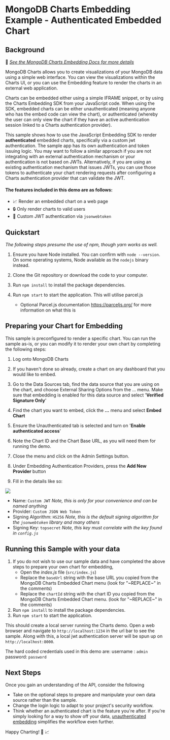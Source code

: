 # MongoDB Charts Embedding Example - Authenticated Embedded Chart

## Background

📄 _[See the MongoDB Charts Embedding Docs for more details](https://docs.mongodb.com/charts/saas/embedding-charts/)_

MongoDB Charts allows you to create visualizations of your MongoDB data using a simple web interface. You can view the visualizations within the Charts UI, or you can use the Embedding feature to render the charts in an external web application.

Charts can be embedded either using a simple IFRAME snippet, or by using the Charts Embedding SDK from your JavaScript code. When using the SDK, embedded charts can be either unauthenticated (meaning anyone who has the embed code can view the chart), or authenticated (whereby the user can only view the chart if they have an active authentication session linked to a Charts authentication provider).

This sample shows how to use the JavaScript Embedding SDK to render **authenticated** embedded charts, specifically via a custom jwt authentication. The sample app has its own authentication and token issuing logic. You may want to follow a similar approach if you are not integrating with an external authentication mechanism or your authentication is not based on JWTs. Alternatively, if you are using an existing authentication mechanism that issues JWTs, you can use those tokens to authenticate your chart rendering requests after configuring a Charts authentication provider that can validate the JWT.

#### The features included in this demo are as follows:

- 📈 Render an embedded chart on a web page
- 🔒 Only render charts to valid users
- 🔑 Custom JWT authentication via `jsonwebtoken`

## Quickstart

_The following steps presume the use of npm, though yarn works as well._

1. Ensure you have Node installed. You can confirm with `node --version`. On some operating systems, Node available as the `nodejs` binary instead.

2. Clone the Git repository or download the code to your computer.

3. Run `npm install` to install the package dependencies.

4. Run `npm start` to start the application. This will utilise parcel.js
   - Optional Parcel.js documentation https://parceljs.org/ for more information on what this is

## Preparing your Chart for Embedding

This sample is preconfigured to render a specific chart. You can run the sample as-is, or you can modify it to render your own chart by completing the following steps:

1. Log onto MongoDB Charts

2. If you haven't done so already, create a chart on any dashboard that you would like to embed.

3. Go to the Data Sources tab, find the data source that you are using on the chart, and choose External Sharing Options from the ... menu. Make sure that embedding is enabled for this data source and select '**Verified Signature Only**'

4. Find the chart you want to embed, click the **...** menu and select **Embed Chart**

5. Ensure the Unauthenticated tab is selected and turn on '**Enable authenticated access**'

6. Note the Chart ID and the Chart Base URL, as you will need them for running the demo.

7. Close the menu and click on the Admin Settings button.

8. Under Embedding Authentication Providers, press the **Add New Provider** button
9. Fill in the details like so:

![](https://i.imgur.com/8cS1iSJ.png)

- Name: `Custom JWT` _Note, this is only for your convenience and can be named anything_
- Provider: `Custom JSON Web Token`
- Signing Algorithm: `HS256` _Note, this is the default signing algorithm for the `jsonwebtoken` library and many others_
- Signing Key: `topsecret` _Note, this key must correlate with the key found in `config.js`_

## Running this Sample with your data

1.  If you do not wish to use our sample data and have completed the above steps to prepare your own chart for embedding,
    - Open the _index.js_ file (`src/index.js`)
    - Replace the `baseUrl` string with the base URL you copied from the MongoDB Charts Embedded Chart menu (look for "\~REPLACE\~" in the comments)
    - Replace the `chartId` string with the chart ID you copied from the MongoDB Charts Embedded Chart menu. (look for "\~REPLACE\~" in the comments)
2.  Run `npm install` to install the package dependencies.
3.  Run `npm start` to start the application.

This should create a local server running the Charts demo. Open a web browser and navigate to `http://localhost:1234` in the url bar to see the sample. Along with this, a local jwt authentication server will be spun up on `http://localhost:8000`.

The hard coded credentials used in this demo are:
username : `admin`
password: `password`

## Next Steps

Once you gain an understanding of the API, consider the following

- Take on the optional steps to prepare and manipulate your own data source rather than the sample.
- Change the login logic to adapt to your project's security workflow.
- Think whether an authenticated chart is the feature you're after. If you're simply looking for a way to show off your data, [unauthenticated embedding](https://github.com/mongodb-js/charts-embed-sdk/tree/master/examples/unauthenticated) simplifies the workflow even further.

Happy Charting! 🚀 📈
